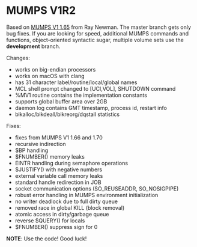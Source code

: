MUMPS V1R2
==========

Based on [MUMPS V1 1.65](http://sf.net/projects/mumps) from Ray Newman.
The master branch gets only bug fixes. If you are looking for speed, 
additional MUMPS commands and functions, object-oriented syntactic sugar,
multiple volume sets use the **development** branch.

Changes:

  * works on big-endian processors
  * works on macOS with clang
  * has 31 character label/routine/local/global names
  * MCL shell prompt changed to [UCI,VOL], SHUTDOWN command
  * %MV1 routine contains the implementation constants
  * supports global buffer area over 2GB
  * daemon log contains GMT timestamp, process id, restart info
  * blkalloc/blkdeall/blkreorg/dqstall statistics

Fixes:
  * fixes from MUMPS V1 1.66 and 1.70
  * recursive indirection
  * $BP handling
  * $FNUMBER() memory leaks
  * EINTR handling during semaphore operations
  * $JUSTIFY() with negative numbers
  * external variable call memory leaks
  * standard handle redirection in JOB
  * socket communication options (SO_REUSEADDR, SO_NOSIGPIPE)
  * robust error handling in MUMPS environment initialization
  * no writer deadlock due to full dirty queue
  * removed race in global KILL (block removal)
  * atomic access in dirty/garbage queue
  * reverse $QUERY() for locals
  * $FNUMBER() suppress sign for 0

**NOTE**: Use the code! Good luck!
